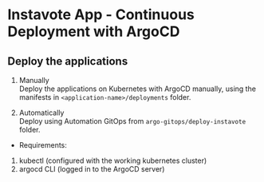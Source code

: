 # Instavote App - Continuous Deployment with ArgoCD

## Deploy the applications

01. Manually  
Deploy the applications on Kubernetes with ArgoCD manually, using the manifests in `<application-name>/deployments` folder.

02. Automatically  
Deploy using Automation GitOps from `argo-gitops/deploy-instavote` folder.
- Requirements:
01. kubectl (configured with the working kubernetes cluster)
02. argocd CLI (logged in to the ArgoCD server)
